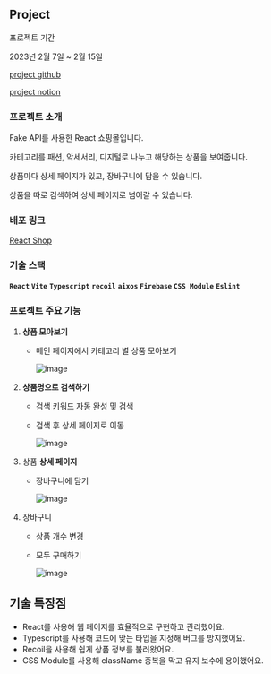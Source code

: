 ## Project
프로젝트 기간 

2023년 2월 7일 ~ 2월 15일

[project github](https://github.com/JHni2/react-shop)

[project notion](https://www.notion.so/React-Shop-14974544871841458c65e0298a817a87?pvs=4)

### 프로젝트 소개

Fake API를 사용한 React 쇼핑몰입니다.

카테고리를 패션, 악세서리, 디지털로 나누고 해당하는 상품을 보여줍니다.

상품마다 상세 페이지가 있고, 장바구니에 담을 수 있습니다.

상품을 따로 검색하여 상세 페이지로 넘어갈 수 있습니다.

### **배포 링크**

[React Shop](https://react-shop-one-pi.vercel.app/)

### **기술 스택**

**`React` `Vite`** **`Typescript`** **`recoil`** **`aixos` `Firebase` `CSS Module`** **`Eslint`**

### 프로젝트 주요 기능

1. **상품 모아보기**
    - 메인 페이지에서 카테고리 별 상품 모아보기
        
       ![image](https://github.com/JHni2/react-shop/assets/105628384/fdb185bd-1572-48fe-b32c-56876e60a052)
        

2.  **상품명으로 검색하기**
    - 검색 키워드 자동 완성 및 검색 
    - 검색 후 상세 페이지로 이동
        
       ![image](https://github.com/JHni2/react-shop/assets/105628384/1d46d9a6-1ed2-4400-a8bc-8151ca7c3b10)
        

3. 상품 **상세 페이지**
    - 장바구니에 담기
        
       ![image](https://github.com/JHni2/react-shop/assets/105628384/ba28d365-ebd0-46c6-aff4-c9c6480fac41)
        

4. 장바구니
    - 상품 개수 변경
    - 모두 구매하기
        
        ![image](https://github.com/JHni2/react-shop/assets/105628384/44790480-e407-4106-84be-1cb40f5f5280)
        

## 기술 특장점

- React를 사용해 웹 페이지를 효율적으로 구현하고 관리했어요.
- Typescript를 사용해 코드에 맞는 타입을 지정해 버그를 방지했어요.
- Recoil을 사용해 쉽게 상품 정보를 불러왔어요.
- CSS Module를 사용해 className 중복을 막고 유지 보수에 용이했어요.
